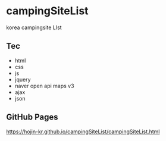 # campingSiteList
korea campingsite LIst

## Tec
- html
- css
- js
- jquery
- naver open api maps v3
- ajax
- json


## GitHub Pages 
https://hojin-kr.github.io/campingSiteList/campingSiteList.html
